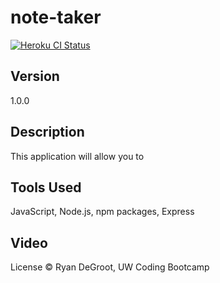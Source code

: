 # note-taker

[![Heroku CI Status](https://the-note-taker123.herokuapp.com/last.svg)](https://dashboard.heroku.com/pipelines/d2674e34-6ab5-45f2-8988-2849375a12cc/tests)

## Version
1.0.0

## Description
This application will allow you to 

## Tools Used
JavaScript, Node.js, npm packages, Express

## Video


License
© Ryan DeGroot, UW Coding Bootcamp